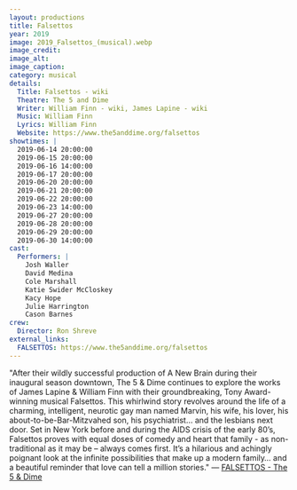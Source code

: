 ```yaml
---
layout: productions
title: Falsettos
year: 2019
image: 2019_Falsettos_(musical).webp
image_credit: 
image_alt:
image_caption:
category: musical
details:
  Title: Falsettos - wiki
  Theatre: The 5 and Dime
  Writer: William Finn - wiki, James Lapine - wiki
  Music: William Finn
  Lyrics: William Finn
  Website: https://www.the5anddime.org/falsettos
showtimes: |
  2019-06-14 20:00:00
  2019-06-15 20:00:00
  2019-06-16 14:00:00
  2019-06-17 20:00:00
  2019-06-20 20:00:00
  2019-06-21 20:00:00
  2019-06-22 20:00:00
  2019-06-23 14:00:00
  2019-06-27 20:00:00
  2019-06-28 20:00:00
  2019-06-29 20:00:00
  2019-06-30 14:00:00
cast:
  Performers: |
    Josh Waller
    David Medina
    Cole Marshall
    Katie Swider McCloskey
    Kacy Hope
    Julie Harrington
    Cason Barnes
crew:
  Director: Ron Shreve
external_links:
  FALSETTOS: https://www.the5anddime.org/falsettos
---
```

"After their wildly successful production of A New Brain during their inaugural season downtown, The 5 & Dime continues to explore the works of James Lapine & William Finn with their groundbreaking, Tony Award-winning musical Falsettos. This whirlwind story revolves around the life of a charming, intelligent, neurotic gay man named Marvin, his wife, his lover, his about-to-be-Bar-Mitzvahed son, his psychiatrist… and the lesbians next door. Set in New York before and during the AIDS crisis of the early 80’s, Falsettos proves with equal doses of comedy and heart that family - as non-traditional as it may be – always comes first. It’s a hilarious and achingly poignant look at the infinite possibilities that make up a modern family… and a beautiful reminder that love can tell a million stories." — [FALSETTOS - The 5 & Dime](https://www.the5anddime.org/falsettos)
